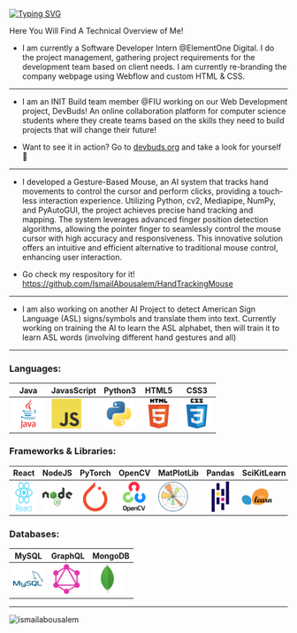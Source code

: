 <a href="https://git.io/typing-svg"><img src="https://readme-typing-svg.demolab.com?font=Fira+Code&weight=500&size=24&duration=3500&pause=500&color=F75C7E&background=FFFFFF00&multiline=true&random=false&width=435&height=100&lines=Hello+There!+I'm+Ismail+%3A);Welcome+to+my+GitHub!;Nice+to+meet+you+%F0%9F%A4%9D" alt="Typing SVG" /></a> 

Here You Will Find A Technical Overview of Me!

- I am currently a Software Developer Intern @ElementOne Digital. I do the project management, gathering project requirements for the development team based on client needs. I am currently re-branding the company webpage using Webflow and custom HTML & CSS.
-------------------------------------------------------------------------------------------------------------------------------------------------------------------------------------------------------------------------------------------------------------------
- I am an INIT Build team member @FIU working on our Web Development project, DevBuds! An online collaboration platform for computer science students where they create teams based on the skills they need to build projects that will change their future!

- Want to see it in action? Go to [devbuds.org](https://www.devbuds.org/) and take a look for yourself 👀
-------------------------------------------------------------------------------------------------------------------------------------------------------------------------------------------------------------------------------------------------------------------
- I developed a Gesture-Based Mouse, an AI system that tracks hand movements to control the cursor and perform clicks, providing a touch-less interaction experience. Utilizing Python, cv2, Mediapipe, NumPy, and PyAutoGUI, the project achieves precise hand tracking and mapping. The system leverages advanced finger position detection algorithms, allowing the pointer finger to seamlessly control the mouse cursor with high accuracy and responsiveness. This innovative solution offers an intuitive and efficient alternative to traditional mouse control, enhancing user interaction.
  
- Go check my respository for it! https://github.com/IsmailAbousalem/HandTrackingMouse 
-------------------------------------------------------------------------------------------------------------------------------------------------------------------------------------------------------------------------------------------------------------------
- I am also working on another AI Project to detect American Sign Language (ASL) signs/symbols and translate them into text. Currently working on training the AI to learn the ASL alphabet, then will train it to learn ASL words (involving different hand gestures and all)
-------------------------------------------------------------------------------------------------------------------------------------------------------------------------------------------------------------------------------------------------------------------

<h3 align="left">Languages:</h3>

<table>
  <thead>
    <tr>
      <th>Java</th>
      <th>JavasScript</th>
      <th>Python3</th>
      <th>HTML5</th>
      <th>CSS3</th>
    </tr>
  </thead>
  <body>
    <tr>
      <td>
        <img src="https://github.com/devicons/devicon/blob/master/icons/java/java-original-wordmark.svg" width="55" height="55" style="max-width: 100%;">
      </td>
      <td>
        <img src="https://github.com/devicons/devicon/blob/master/icons/javascript/javascript-original.svg" width="55" height="55" style="max-width: 100%;">
      </td>
      <td>
        <img src="https://github.com/devicons/devicon/raw/master/icons/python/python-original.svg" width="55" height="55" style="max-width: 100%;">
      </td>
      <td>
        <img src="https://github.com/devicons/devicon/blob/master/icons/html5/html5-original-wordmark.svg" width="55" height="55" style="max-width: 100%;">
      </td>
      <td><img src="https://github.com/devicons/devicon/blob/master/icons/css3/css3-original-wordmark.svg" width="55" height="55" style="max-width: 100%;"></td>
    </tr>
  </body>
</table>



<h3 align="left">Frameworks & Libraries:</h3>

<table>
  <thead>
    <tr>
      <th>React</th>
      <th>NodeJS</th>
      <th>PyTorch</th>
      <th>OpenCV</th>
      <th>MatPlotLib</th>
      <th>Pandas</th>
      <th>SciKitLearn</th>
      <th>NumPy</th>
      <th>Spring</th>
      <th>Mongoose</th>
      <th>Express</th>
    </tr>
  </thead>
  <body>
    <tr>
      <td>
        <img src="https://github.com/devicons/devicon/blob/master/icons/react/react-original-wordmark.svg" width="55" height="55" style="max-width: 100%;">
      </td>
      <td>
        <img src="https://github.com/devicons/devicon/blob/master/icons/nodejs/nodejs-original-wordmark.svg" width="55" height="55" style="max-width: 100%;">
      </td>
      <td>
        <img src="https://github.com/devicons/devicon/blob/master/icons/pytorch/pytorch-original.svg" width="55" height="55" style="max-width: 100%;">
      </td>
      <td>
        <img src="https://github.com/devicons/devicon/blob/master/icons/opencv/opencv-original-wordmark.svg" width="55" height="55" style="max-width: 100%;">
      </td>
      <td>
        <img src="https://github.com/devicons/devicon/blob/master/icons/matplotlib/matplotlib-original.svg" width="55" height="55" style="max-width: 100%;">
      </td>
      <td>
        <img src="https://github.com/devicons/devicon/blob/master/icons/pandas/pandas-original.svg" width="55" height="55" style="max-width: 100%;">
      </td>
      <td>
        <img src="https://github.com/devicons/devicon/blob/master/icons/scikitlearn/scikitlearn-original.svg" width="55" height="55" style="max-width: 100%;">
      </td>
      <td>
        <img src="https://github.com/devicons/devicon/blob/master/icons/numpy/numpy-original.svg" width="55" height="55" style="max-width: 100%;">
      </td>
      <td>
        <img src="https://github.com/devicons/devicon/blob/master/icons/spring/spring-original-wordmark.svg" width="55" height="55" style="max-width: 100%;">
      </td>
      <td>
        <img src="https://github.com/devicons/devicon/blob/master/icons/mongoose/mongoose-original-wordmark.svg" width="55" height="55" style="max-width: 100%;">
      </td>
      <td>
        <img src="https://github.com/devicons/devicon/blob/master/icons/express/express-original-wordmark.svg" width="55" height="55" style="max-width: 100%;">
      </td>
    </tr>
  </body>
</table>

<h3 align="left">Databases:</h3>

<table>
  <thead>
    <tr>
      <th>MySQL</th>
      <th>GraphQL</th>
      <th>MongoDB</th>
    </tr>
  </thead>
  <body>
    <tr>
      <td>
        <img src="https://github.com/devicons/devicon/blob/master/icons/mysql/mysql-plain-wordmark.svg" width="55" height="55" style="max-width: 100%;">
      </td>
      <td>
        <img src="https://github.com/devicons/devicon/blob/master/icons/graphql/graphql-plain.svg" width="55" height="55" style="max-width: 100%;">
      </td>
      <td>
        <img src="https://github.com/devicons/devicon/blob/master/icons/mongodb/mongodb-original.svg" width="55" height="55" style="max-width: 100%;">
      </td>
    </tr>
  </body>
</table>

-------------------------------------------------------------------------------------------------------------------------------------------------------------------------------------------------------------------------------------------------------------------
      
<p><img align="left" src="https://github-readme-stats.vercel.app/api/top-langs?username=ismailabousalem&show_icons=true&locale=en&layout=compact" alt="ismailabousalem" /></p>

<!--
| Programming Languanges

![image](https://github.com/IsmailAbousalem/IsmailAbousalem/assets/100754446/1bd1cb82-87af-4016-9550-70513ce4ee72) ![image](https://github.com/IsmailAbousalem/IsmailAbousalem/assets/100754446/4985edee-a934-45aa-91a6-d5794c0d3aec) ![image](https://github.com/IsmailAbousalem/IsmailAbousalem/assets/100754446/7cab0615-3ede-40a2-8028-b6a8ea9e0806) ![image](https://github.com/IsmailAbousalem/IsmailAbousalem/assets/100754446/49f9d75e-0f83-4dc5-a542-ed22586459b2)


| Frameworks, Platforms and Tools

![image](https://github.com/IsmailAbousalem/IsmailAbousalem/assets/100754446/9a429605-2ba9-4db8-85bf-3ecde1a0fd1e) ![image](https://github.com/IsmailAbousalem/IsmailAbousalem/assets/100754446/251967aa-f049-4e59-a253-405634054f27) ![image](https://github.com/IsmailAbousalem/IsmailAbousalem/assets/100754446/c7efb237-df11-40bb-aae1-08cc38d6030d) ![image](https://github.com/IsmailAbousalem/IsmailAbousalem/assets/100754446/ec1902da-6f2e-4b5d-aa04-7ca4fb02da0e) ![image](https://github.com/IsmailAbousalem/IsmailAbousalem/assets/100754446/aeb69ce8-da39-4e7f-bbbd-32695b59d1ac) ![image](https://github.com/IsmailAbousalem/IsmailAbousalem/assets/100754446/8a18f42f-9e58-42b1-bd93-e7580f7bde31) ![image](https://github.com/IsmailAbousalem/IsmailAbousalem/assets/100754446/fef8f087-59d2-4e30-a290-fb409183e04b) ![image](https://github.com/IsmailAbousalem/IsmailAbousalem/assets/100754446/8cbde361-c32c-4a1f-8237-9fbd624dfa98)


<p>&nbsp;<img align="center" src="https://github-readme-stats.vercel.app/api?username=ismailabousalem&show_icons=true&locale=en" alt="ismailabousalem" /></p>


**IsmailAbousalem/IsmailAbousalem** is a ✨ _special_ ✨ repository because its `README.md` (this file) appears on your GitHub profile.

Here are some ideas to get you started:

- 🔭 I’m currently working on ...
- 🌱 I’m currently learning ...
- 👯 I’m looking to collaborate on ...
- 🤔 I’m looking for help with ...
- 💬 Ask me about ...
- 📫 How to reach me: ...
- 😄 Pronouns: ...
- ⚡ Fun fact: ...
-->
